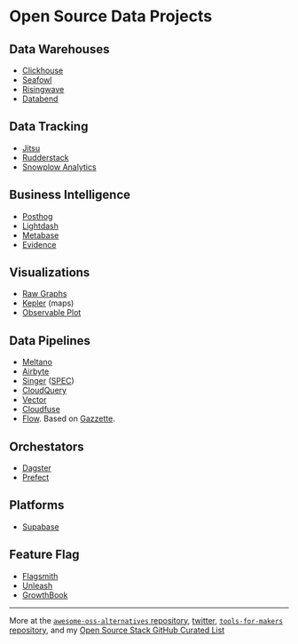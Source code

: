 # Open Source Data Projects

## Data Warehouses

- [Clickhouse](https://github.com/ClickHouse/ClickHouse)
- [Seafowl](https://github.com/splitgraph/seafowl)
- [Risingwave](https://github.com/risingwavelabs/risingwave)
- [Databend](https://github.com/datafuselabs/databend)

## Data Tracking

- [Jitsu](https://jitsu.com/)
- [Rudderstack](https://www.rudderstack.com/)
- [Snowplow Analytics](https://snowplowanalytics.com/)

## Business Intelligence

- [Posthog](https://posthog.com/)
- [Lightdash](https://www.lightdash.com/)
- [Metabase](https://www.metabase.com/)
- [Evidence](https://www.evidence.dev/)

## Visualizations

- [Raw Graphs](https://app.rawgraphs.io/)
- [Kepler](https://kepler.gl/) (maps)
- [Observable Plot](https://observablehq.com/plot/)

## Data Pipelines

- [Meltano](https://meltano.com)
- [Airbyte](https://airbyte.io/)
- [Singer](https://www.singer.io/) ([SPEC](https://github.com/singer-io/getting-started/blob/master/docs/SPEC.md))
- [CloudQuery](https://www.cloudquery.io/)
- [Vector](https://vector.dev)
- [Cloudfuse](https://github.com/cloudfuse-io)
- [Flow](https://github.com/estuary/flow). Based on [Gazzette](https://github.com/gazette/core).

## Orchestators

- [Dagster](https://www.dagster.io/)
- [Prefect](https://www.prefect.io/)

## Platforms

- [Supabase](https://supabase.io/)

## Feature Flag

- [Flagsmith](https://flagsmith.com/)
- [Unleash](https://www.getunleash.io/)
- [GrowthBook](https://www.growthbook.io/)

---

More at the [`awesome-oss-alternatives` repository](https://github.com/RunaCapital/awesome-oss-alternatives), [twitter](https://twitter.com/johnrushx/status/1706424446205022294), [`tools-for-makers` repository](https://github.com/MarsX-dev/tools-for-makers#open-source-alternatives-to-xxx), and my [Open Source Stack GitHub Curated List](https://github.com/stars/davidgasquez/lists/open-source-stack)
